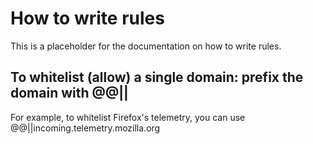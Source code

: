 # How to write rules
This is a placeholder for the documentation on how to write rules.

## To whitelist (allow) a single domain: prefix the domain with @@||
For example, to whitelist Firefox's telemetry, you can use @@||incoming.telemetry.mozilla.org
